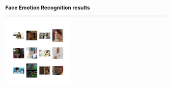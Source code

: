 ### Face Emotion Recognition results
---
<img src="./img/fig_0.png" width="40%" height="30%" alt="fig"></img>
